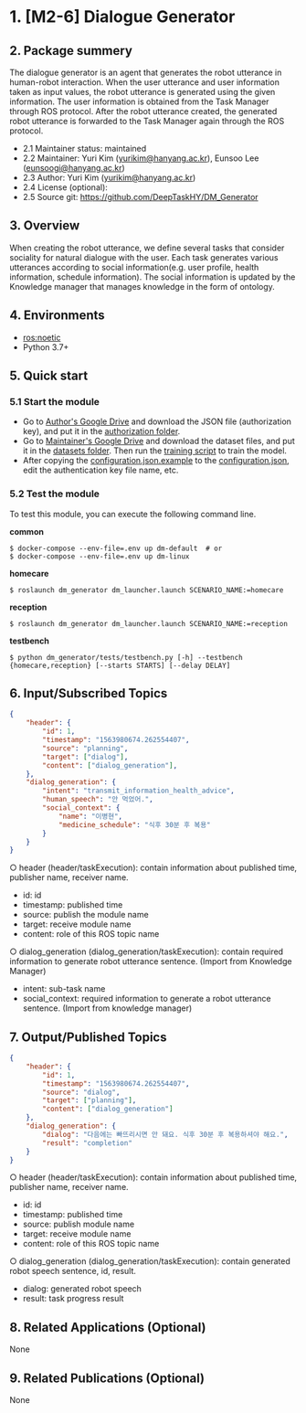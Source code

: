 # 1. [M2-6] Dialogue Generator

## 2. Package summery 

The dialogue generator is an agent that generates the robot utterance in human-robot interaction. When the user utterance and user information taken as input values, the robot utterance is generated using the given information. The user information is obtained from the Task Manager through ROS protocol. After the robot utterance created, the generated robot utterance is forwarded to the Task Manager again through the ROS protocol.

- 2.1 Maintainer status: maintained
- 2.2 Maintainer: Yuri Kim ([yurikim@hanyang.ac.kr]()), Eunsoo Lee ([eunsoogi@hanyang.ac.kr]())
- 2.3 Author: Yuri Kim ([yurikim@hanyang.ac.kr]())
- 2.4 License (optional): 
- 2.5 Source git: https://github.com/DeepTaskHY/DM_Generator

## 3. Overview

When creating the robot utterance, we define several tasks that consider sociality for natural dialogue with the user. Each task generates various utterances according to social information(e.g. user profile, health information, schedule information). The social information is updated by the Knowledge manager that manages knowledge in the form of ontology. 

## 4. Environments

- [ros:noetic](https://hub.docker.com/layers/ros/library/ros/noetic/images/sha256-c1565b2b554d775f1fb2fde93d1aaf76554a6a98d06f10432b0dd4ddd5d6a11c)
- Python 3.7+

## 5. Quick start

### 5.1 Start the module

- Go to [Author's Google Drive](https://drive.google.com/file/d/1Tya9XQrtlAv393xh8D_5MYfBAta15quz/view?usp=sharing) and download the JSON file (authorization key), and put it in the [authorization folder](dm_generator/keys/).
- Go to [Maintainer's Google Drive](https://drive.google.com/file/d/1PIa_35rW4EMIjHfRvipN6Jz1lIFhmGEF/view) and download the dataset files, and put it in the [datasets folder](dm_generator/datasets/). Then run the [training script](dm_generator/scripts/training_conversation.py) to train the model.
- After copying the [configuration.json.example](dm_generator/configuration.json.example) to the [configuration.json](dm_generator/configuration.json), edit the authentication key file name, etc.

### 5.2 Test the module

To test this module, you can execute the following command line.

**common**

```shell
$ docker-compose --env-file=.env up dm-default  # or
$ docker-compose --env-file=.env up dm-linux
```

**homecare**

```shell
$ roslaunch dm_generator dm_launcher.launch SCENARIO_NAME:=homecare
```

**reception**

```shell
$ roslaunch dm_generator dm_launcher.launch SCENARIO_NAME:=reception
```

**testbench**

```shell
$ python dm_generator/tests/testbench.py [-h] --testbench {homecare,reception} [--starts STARTS] [--delay DELAY]
```

## 6. Input/Subscribed Topics

```json
{
    "header": {
        "id": 1,
        "timestamp": "1563980674.262554407",
        "source": "planning",
        "target": ["dialog"], 
        "content": ["dialog_generation"], 
    }, 
    "dialog_generation": {
        "intent": "transmit_information_health_advice",
        "human_speech": "안 먹었어.",
        "social_context": {
            "name": "이병현",
            "medicine_schedule": "식후 30분 후 복용"
        }
    }
}
```

○ header (header/taskExecution): contain information about published time, publisher name, receiver name. 

- id: id
- timestamp: published time
- source: publish the module name
- target: receive module name
- content: role of this ROS topic name

○ dialog_generation (dialog_generation/taskExecution): contain required information to generate robot utterance sentence. (Import from Knowledge Manager) 

- intent: sub-task name
- social_context: required information to generate a robot utterance sentence. (Import from knowledge manager)

## 7. Output/Published Topics

```json
{
    "header": {
        "id": 1,
        "timestamp": "1563980674.262554407",
        "source": "dialog",
        "target": ["planning"],
        "content": ["dialog_generation"]
    },
    "dialog_generation": {
        "dialog": "다음에는 빠뜨리시면 안 돼요. 식후 30분 후 복용하셔야 해요.",
        "result": "completion"
    }
}
```

○ header (header/taskExecution): contain information about published time, publisher name, receiver name.  

- id: id
- timestamp: published time  
- source: publish module name  
- target: receive module name  
- content: role of this ROS topic name  

○ dialog_generation (dialog_generation/taskExecution): contain generated robot speech sentence, id, result.  

- dialog: generated robot speech  
- result: task progress result

## 8. Related Applications (Optional)

None

## 9. Related Publications (Optional)

None
